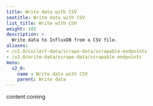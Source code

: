 ```yaml
---
title: Write data with CSV
seotitle: Write data with CSV
list_title: Write with CSV
weight: 103
description: >
  Write data to InfluxDB from a CSV file.
aliases:
- /v2.0/collect-data/scrape-data/scrapable-endpoints
- /v2.0/write-data/scrape-data/scrapable-endpoints
menu:
  v2_0:
    name : Write data with CSV
    parent: Write data
---
```


content coming
